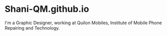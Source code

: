 # Shani-QM.github.io
I'm a Graphic Designer, working at Quilon Mobiles, Institute of Mobile Phone Repairing and Technology.
